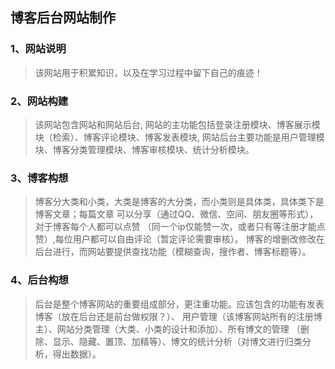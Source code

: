## **博客后台网站制作**

### 1、网站说明

> 该网站用于积累知识，以及在学习过程中留下自己的痕迹！

### 2、网站构建

> 该网站包含网站和网站后台,
> 网站的主功能包括登录注册模块、博客展示模块（检索）、博客评论模块、博客发表模块,
> 网站后台主要功能是用户管理模块、博客分类管理模块、博客审核模块、统计分析模块。

### 3、博客构想

> 博客分大类和小类，大类是博客的大分类，而小类则是具体类，具体类下是博客文章；每篇文章
> 可以分享（通过QQ、微信、空间、朋友圈等形式），对于博客每个人都可以点赞
> （同一个ip仅能赞一次，或者只有等注册才能点赞）,每位用户都可以自由评论（暂定评论需要审核）。
> 博客的增删改修改在后台进行，而网站要提供查找功能（模糊查询，搜作者、博客标题等）。

### 4、后台构想

> 后台是整个博客网站的重要组成部分，更注重功能。应该包含的功能有发表博客（放在后台还是前台做权限？）、
> 用户管理（该博客网站所有的注册博主）、网站分类管理（大类、小类的设计和添加）、所有博文的管理
> （删除、显示、隐藏、置顶、加精等）、博文的统计分析（对博文进行归类分析，得出数据）。